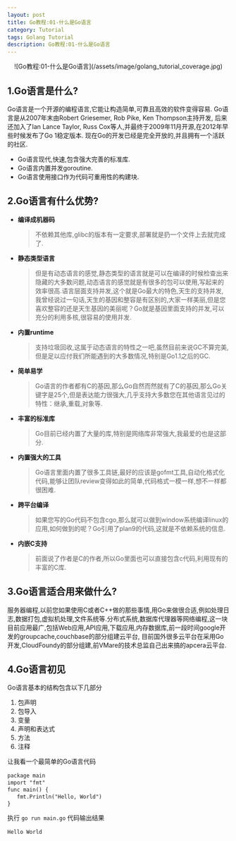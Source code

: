 ```yaml
---
layout: post
title: Go教程:01-什么是Go语言
category: Tutorial
tags: Golang Tutorial
description: Go教程:01-什么是Go语言
---
```


<div style="text-align: center;">![Go教程:01-什么是Go语言](/assets/image/golang_tutorial_coverage.jpg)</div>

1.Go语言是什么?
----------

Go语言是一个开源的编程语言,它能让构造简单,可靠且高效的软件变得容易. Go语言是从2007年末由Robert Griesemer, Rob Pike, Ken Thompson主持开发, 后来还加入了Ian Lance Taylor, Russ Cox等人,并最终于2009年11月开源,在2012年早些时候发布了Go 1稳定版本. 现在Go的开发已经是完全开放的,并且拥有一个活跃的社区.

*   Go语言现代,快速,包含强大完善的标准库.
*   Go语言内置并发goroutine.
*   Go语言使用接口作为代码可重用性的构建块.

2.Go语言有什么优势?
------------

*   **编译成机器码**

    > 不依赖其他库,glibc的版本有一定要求,部署就是扔一个文件上去就完成了.

*   **静态类型语言**

    > 但是有动态语言的感觉,静态类型的语言就是可以在编译的时候检查出来隐藏的大多数问题,动态语言的感觉就是有很多的包可以使用,写起来的效率很高.语言层面支持并发,这个就是Go最大的特色,天生的支持并发,我曾经说过一句话,天生的基因和整容是有区别的,大家一样美丽,但是您喜欢整容的还是天生基因的美丽呢？Go就是基因里面支持的并发,可以充分的利用多核,很容易的使用并发.

*   **内置runtime**

    > 支持垃圾回收,这属于动态语言的特性之一吧,虽然目前来说GC不算完美,但是足以应付我们所能遇到的大多数情况,特别是Go1.1之后的GC.

*   **简单易学**

    > Go语言的作者都有C的基因,那么Go自然而然就有了C的基因,那么Go关键字是25个,但是表达能力很强大,几乎支持大多数您在其他语言见过的特性：继承,重载,对象等.

*   **丰富的标准库**

    > Go目前已经内置了大量的库,特别是网络库非常强大,我最爱的也是这部分.

*   **内置强大的工具**

    > Go语言里面内置了很多工具链,最好的应该是gofmt工具,自动化格式化代码,能够让团队review变得如此的简单,代码格式一模一样,想不一样都很困难.

*   **跨平台编译**

    > 如果您写的Go代码不包含cgo,那么就可以做到window系统编译linux的应用,如何做到的呢？Go引用了plan9的代码,这就是不依赖系统的信息.

*   **内嵌C支持**

    > 前面说了作者是C的作者,所以Go里面也可以直接包含c代码,利用现有的丰富的C库.


3.Go语言适合用来做什么?
--------------

服务器编程,以前您如果使用C或者C++做的那些事情,用Go来做很合适,例如处理日志,数据打包,虚拟机处理,文件系统等.分布式系统,数据库代理器等网络编程,这一块目前应用最广,包括Web应用,API应用,下载应用,内存数据库,前一段时间google开发的groupcache,couchbase的部分组建云平台, 目前国外很多云平台在采用Go开发,CloudFoundy的部分组建,前VMare的技术总监自己出来搞的apcera云平台.

4.Go语言初见
--------

Go语言基本的结构包含以下几部分

1.  包声明
2.  包导入
3.  变量
4.  声明和表达式
5.  方法
6.  注释

让我看一个最简单的Go语言代码

    package main  
    import "fmt"  
    func main() {  
       fmt.Println("Hello, World")  
    }  


执行 `go run main.go` 代码输出结果

    Hello World
    

